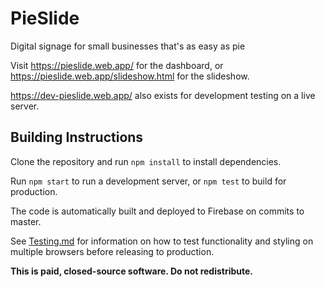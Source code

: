 # PieSlide

Digital signage for small businesses that's as easy as pie

Visit https://pieslide.web.app/ for the dashboard, or https://pieslide.web.app/slideshow.html for the slideshow.

https://dev-pieslide.web.app/ also exists for development testing on a live server.

## Building Instructions

Clone the repository and run `npm install` to install dependencies.

Run `npm start` to run a development server, or `npm test` to build for production.

The code is automatically built and deployed to Firebase on commits to master.

See [Testing.md](Testing.md) for information on how to test functionality and styling on multiple browsers before releasing to production.

**This is paid, closed-source software. Do not redistribute.**
